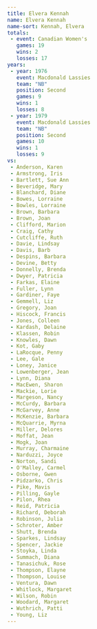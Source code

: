 ```yaml
---
title: Elvera Kennah
name: Elvera Kennah
name-sort: Kennah, Elvera
totals:
 - event: Canadian Women's
   games: 19
   wins: 2
   losses: 17
years:
 - year: 1976
   event: Macdonald Lassies
   team: "NB"
   position: Second
   games: 9
   wins: 1
   losses: 8
 - year: 1979
   event: Macdonald Lassies
   team: "NB"
   position: Second
   games: 10
   wins: 1
   losses: 9
vs:
 - Anderson, Karen
 - Armstrong, Iris
 - Bartlett, Sue Ann
 - Beveridge, Mary
 - Blanchard, Diane
 - Bowes, Lorraine
 - Bowles, Lorraine
 - Brown, Barbara
 - Brown, Joan
 - Clifford, Marion
 - Craig, Cathy
 - Cutcliffe, Ruth
 - Davie, Lindsay
 - Davis, Barb
 - Despins, Barbara
 - Devine, Betty
 - Donnelly, Brenda
 - Dwyer, Patricia
 - Farkas, Elaine
 - Fuller, Lynn
 - Gardiner, Faye
 - Gemmell, Liz
 - Gregory, Joan
 - Hiscock, Francis
 - Jones, Colleen
 - Kardash, Delaine
 - Klassen, Robin
 - Knowles, Dawn
 - Kot, Gaby
 - LaRocque, Penny
 - Lee, Gale
 - Loney, Janice
 - Lowenberger, Jean
 - Lynn, Diana
 - MacEwen, Sharon
 - Mackie, Lorie
 - Margeson, Nancy
 - McCurdy, Barbara
 - McGarvey, Anne
 - McKenzie, Barbara
 - McQuarrie, Myrna
 - Miller, Delores
 - Moffat, Jean
 - Mogk, Joan
 - Murray, Charmaine
 - Narduzzi, Joyce
 - Norton, Sandi
 - O'Malley, Carmel
 - Osborne, Gwen
 - Pidzarko, Chris
 - Pike, Mavis
 - Pilling, Gayle
 - Pilon, Rhea
 - Reid, Patricia
 - Richard, Deborah
 - Robinson, Julia
 - Schroter, Amber
 - Shutt, Brenda
 - Sparkes, Lindsay
 - Spencer, Jackie
 - Stoyka, Linda
 - Summach, Diana
 - Tanasichuk, Rose
 - Thompson, Elayne
 - Thompson, Louise
 - Ventura, Dawn
 - Whitlock, Margaret
 - Wilson, Robin
 - Woodard, Margaret
 - Wuthrich, Patti
 - Young, Liz
---
```

